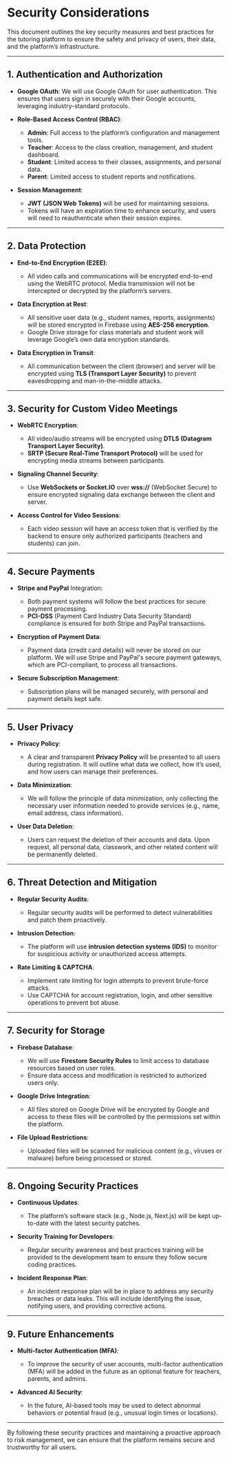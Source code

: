 # Security Considerations

This document outlines the key security measures and best practices for the tutoring platform to ensure the safety and privacy of users, their data, and the platform’s infrastructure.

---

## 1. Authentication and Authorization

- **Google OAuth**: We will use Google OAuth for user authentication. This ensures that users sign in securely with their Google accounts, leveraging industry-standard protocols.
  
- **Role-Based Access Control (RBAC)**:
  - **Admin**: Full access to the platform’s configuration and management tools.
  - **Teacher**: Access to the class creation, management, and student dashboard.
  - **Student**: Limited access to their classes, assignments, and personal data.
  - **Parent**: Limited access to student reports and notifications.

- **Session Management**:
  - **JWT (JSON Web Tokens)** will be used for maintaining sessions.
  - Tokens will have an expiration time to enhance security, and users will need to reauthenticate when their session expires.

---

## 2. Data Protection

- **End-to-End Encryption (E2EE)**:
  - All video calls and communications will be encrypted end-to-end using the WebRTC protocol. Media transmission will not be intercepted or decrypted by the platform’s servers.

- **Data Encryption at Rest**:
  - All sensitive user data (e.g., student names, reports, assignments) will be stored encrypted in Firebase using **AES-256 encryption**.
  - Google Drive storage for class materials and student work will leverage Google’s own data encryption standards.

- **Data Encryption in Transit**:
  - All communication between the client (browser) and server will be encrypted using **TLS (Transport Layer Security)** to prevent eavesdropping and man-in-the-middle attacks.

---

## 3. Security for Custom Video Meetings

- **WebRTC Encryption**:
  - All video/audio streams will be encrypted using **DTLS (Datagram Transport Layer Security)**.
  - **SRTP (Secure Real-Time Transport Protocol)** will be used for encrypting media streams between participants.
  
- **Signaling Channel Security**:
  - Use **WebSockets or Socket.IO** over **wss://** (WebSocket Secure) to ensure encrypted signaling data exchange between the client and server.

- **Access Control for Video Sessions**:
  - Each video session will have an access token that is verified by the backend to ensure only authorized participants (teachers and students) can join.

---

## 4. Secure Payments

- **Stripe and PayPal** Integration:
  - Both payment systems will follow the best practices for secure payment processing.
  - **PCI-DSS** (Payment Card Industry Data Security Standard) compliance is ensured for both Stripe and PayPal transactions.
  
- **Encryption of Payment Data**:
  - Payment data (credit card details) will never be stored on our platform. We will use Stripe and PayPal's secure payment gateways, which are PCI-compliant, to process all transactions.

- **Secure Subscription Management**:
  - Subscription plans will be managed securely, with personal and payment details kept safe.

---

## 5. User Privacy

- **Privacy Policy**:
  - A clear and transparent **Privacy Policy** will be presented to all users during registration. It will outline what data we collect, how it’s used, and how users can manage their preferences.

- **Data Minimization**:
  - We will follow the principle of data minimization, only collecting the necessary user information needed to provide services (e.g., name, email address, class information).
  
- **User Data Deletion**:
  - Users can request the deletion of their accounts and data. Upon request, all personal data, classwork, and other related content will be permanently deleted.

---

## 6. Threat Detection and Mitigation

- **Regular Security Audits**:
  - Regular security audits will be performed to detect vulnerabilities and patch them proactively.
  
- **Intrusion Detection**:
  - The platform will use **intrusion detection systems (IDS)** to monitor for suspicious activity or unauthorized access attempts.

- **Rate Limiting & CAPTCHA**:
  - Implement rate limiting for login attempts to prevent brute-force attacks.
  - Use CAPTCHA for account registration, login, and other sensitive operations to prevent bot abuse.

---

## 7. Security for Storage

- **Firebase Database**:
  - We will use **Firestore Security Rules** to limit access to database resources based on user roles.
  - Ensure data access and modification is restricted to authorized users only.

- **Google Drive Integration**:
  - All files stored on Google Drive will be encrypted by Google and access to these files will be controlled by the permissions set within the platform.
  
- **File Upload Restrictions**:
  - Uploaded files will be scanned for malicious content (e.g., viruses or malware) before being processed or stored.

---

## 8. Ongoing Security Practices

- **Continuous Updates**:
  - The platform’s software stack (e.g., Node.js, Next.js) will be kept up-to-date with the latest security patches.
  
- **Security Training for Developers**:
  - Regular security awareness and best practices training will be provided to the development team to ensure they follow secure coding practices.

- **Incident Response Plan**:
  - An incident response plan will be in place to address any security breaches or data leaks. This will include identifying the issue, notifying users, and providing corrective actions.

---

## 9. Future Enhancements

- **Multi-factor Authentication (MFA)**:
  - To improve the security of user accounts, multi-factor authentication (MFA) will be added in the future as an optional feature for teachers, parents, and admins.

- **Advanced AI Security**:
  - In the future, AI-based tools may be used to detect abnormal behaviors or potential fraud (e.g., unusual login times or locations).

---

By following these security practices and maintaining a proactive approach to risk management, we can ensure that the platform remains secure and trustworthy for all users.

